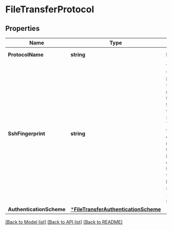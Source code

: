 # FileTransferProtocol

## Properties
Name | Type | Description | Notes
------------ | ------------- | ------------- | -------------
**ProtocolName** | **string** | Protocol name | [default to PROTOCOL_NAME.SFTP]
**SshFingerprint** | **string** | The expected SSH fingerprint of the server. If the server&#x27;s fingerprint does not match this fingerprint, the connection will be terminated.  Only ECDSA fingerprints hashed with SHA256 are supported. To obtain the host&#x27;s ssh fingerprint, you should connect via some method other than SSH to obtain this information. You can use one of these commands to view the key&#x27;s fingerprint: 1. ssh-keygen -l -E sha256 -f ssh_host_ecdsa_key.pub 2. awk &#x27;{print $2}&#x27; ssh_host_ecdsa_key.pub | base64 -d | sha256sum -b |    sed &#x27;s/ .*$//&#x27; | xxd -r -p | base64 | sed &#x27;s/.//44g&#x27; |    awk &#x27;{print \&quot;SHA256:\&quot;$1}&#x27;  | [default to null]
**AuthenticationScheme** | [***FileTransferAuthenticationScheme**](FileTransferAuthenticationScheme.md) |  | [default to null]

[[Back to Model list]](../README.md#documentation-for-models) [[Back to API list]](../README.md#documentation-for-api-endpoints) [[Back to README]](../README.md)

